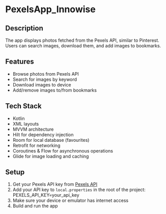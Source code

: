# PexelsApp_Innowise


## Description

The app displays photos fetched from the Pexels API, similar to Pinterest.  
Users can search images, download them, and add images to bookmarks.

## Features

- Browse photos from Pexels API  
- Search for images by keyword  
- Download images to device  
- Add/remove images to/from bookmarks

## Tech Stack

- Kotlin  
- XML layouts  
- MVVM architecture  
- Hilt for dependency injection  
- Room for local database (favourites)  
- Retrofit for networking  
- Coroutines & Flow for asynchronous operations  
- Glide for image loading and caching

## Setup

1. Get your Pexels API key from [Pexels API](https://www.pexels.com/api/)  
2. Add your API key to `local.properties` in the root of the project:
PEXELS_API_KEY=your_api_key
3. Make sure your device or emulator has internet access  
4. Build and run the app
